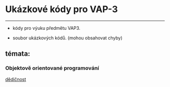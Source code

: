 # Ukázkové kódy pro VAP-3
---
- kódy pro výuku předmětu VAP3.

- soubor ukázkových kódů. (mohou obsahovat chyby)

## témata:
### Objektově orientované programování
[dědičnost](/simpleclasses/animals)
